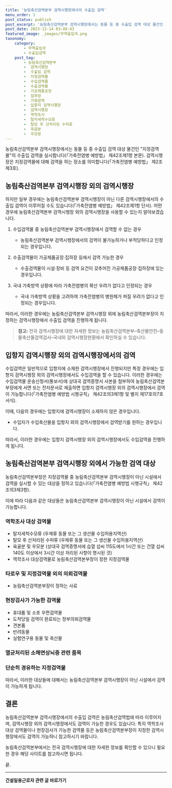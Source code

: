 ```yaml
---
title: '농림축산검역본부 검역시행장에서의 수출입 검역'
menu_order: 1
post_status: publish
post_excerpt: '농림축산검역본부 검역시행장에서는 동물 등 중 수출입 검역 대상 물건인  지정검역물 의 수출입 검역을 실시합니다  가축전염병 예방법  제42조제1항 본문 . 검역시행장은 지정검역물에 대해 검역을 하는 장소를 의미합니다  가축전염병 예방법  제2조제3호 .'
post_date: 2023-12-14 03:40:43
featured_image: _images/무역출입국.png
taxonomy:
    category:
        - 무역출입국
        - 수출입검역
    post_tag:
        - 농림축산검역본부
        -  검역시행장
        -  수출입 검역
        -  지정검역물
        -  수입검역물
        -  수출검역물
        -  가공제품공장
        -  집하장
        -  가축방역
        -  입항지 검역시행장
        -  검역시행장
        -  역학조사
        -  탈지세척수모류
        -  탈모 후 산처리된 수피류
        -  육골분
        -  우모분
---
```



농림축산검역본부 검역시행장에서는 동물 등 중 수출입 검역 대상 물건인 "지정검역물"의 수출입 검역을 실시합니다(「가축전염병 예방법」 제42조제1항 본문). 검역시행장은 지정검역물에 대해 검역을 하는 장소를 의미합니다(「가축전염병 예방법」 제2조제3호).

## 농림축산검역본부 검역시행장 외의 검역시행장

하지만 일부 경우에는 농림축산검역본부 검역시행장이 아닌 다른 검역시행장에서의 수출입 검역이 이루어질 수도 있습니다(「가축전염병 예방법」 제42조제1항 단서). 어떤 경우에 농림축산검역본부 검역시행장 외의 검역시행장을 사용할 수 있는지 알아보겠습니다.

1. 수입검역물 중 농림축산검역본부 검역시행장에서 검역할 수 없는 경우
   - 농림축산검역본부 검역시행장에서의 검역이 불가능하거나 부적당하다고 인정되는 경우입니다.

2. 수출검역물이 가공제품공장·집하장 등에서 검역 가능한 경우
   - 수출검역물이 시설·장비 등 검역 요건이 갖추어진 가공제품공장·집하장에 있는 경우입니다.

3. 국내 가축방역 상황에 따라 가축전염병의 확산 우려가 없다고 인정되는 경우
   - 국내 가축방역 상황을 고려하여 가축전염병의 병원체가 퍼질 우려가 없다고 인정되는 경우입니다.

따라서, 이러한 경우에는 농림축산검역본부 검역시행장 외에 농림축산검역본부장이 지정하는 검역시행장에서 수출입 검역을 진행하게 됩니다.

> **참고:** 전국 검역시행장에 대한 자세한 정보는 농림축산검역본부–축산물안전–동물축산물검역검사–국내외 검역시행장현황에서 확인하실 수 있습니다.

## 입항지 검역시행장 외의 검역시행장에서의 검역

수입검역은 일반적으로 입항지에 소재한 검역시행장에서 진행되지만 특정 경우에는 입항지 검역시행장 외의 검역시행장에서도 수입검역을 할 수 있습니다. 이러한 경우에는 수입검역물 운송신청서(통보서)에 상대국 검역증명서 사본을 첨부하여 농림축산검역본부장에게 서면 또는 전자문서로 제출하면 입항지 검역시행장 외의 검역시행장에서 검역이 가능합니다(「가축전염병 예방법 시행규칙」 제42조의3제1항 및 별지 제17호의7호서식).

이때, 다음의 경우에는 입항지에 검역시행장이 소재하지 않은 경우입니다.
- 수입자가 수입축산물을 입항지 외의 검역시행장에서 검역받기를 원하는 경우입니다.

따라서, 이러한 경우에는 입항지 검역시행장 외의 검역시행장에서도 수입검역을 진행하게 됩니다.

## 농림축산검역본부 검역시행장 외에서 가능한 검역 대상

농림축산검역본부장은 지정검역물 중 농림축산검역본부 검역시행장이 아닌 시설에서 검역을 실시할 수 있는 대상을 정하고 있습니다(「가축전염병 예방법 시행규칙」 제42조의3제3항).

이에 따라 다음과 같은 대상들은 농림축산검역본부 검역시행장이 아닌 시설에서 검역이 가능합니다.

### 역학조사 대상 검역물
- 탈지세척수모류 (우제류 동물 또는 그 생산물 수입허용지역산)
- 탈모 후 산처리된 수피류 (우제류 동물 또는 그 생산물 수입허용지역산)
- 육골분 및 우모분 (상대국 검역증명서에 습열 섭씨 115도에서 1시간 또는 건열 섭씨 140도 이상에서 3시간 이상 처리된 사항이 명시된 것)
- 역학조사 대상검역물로 농림축산검역본부장이 정한 지정검역물

### 타로우 및 지정검역물 외의 의뢰검역물
- 농림축산검역본부장이 정하는 사료

### 현장검사가 가능한 검역물
- 휴대품 및 소포 우편검역물
- 도착당일 검역이 완료되는 정부의뢰검역물
- 견본품
- 반려동물
- 실험연구용 동물 및 축산물

### 멸균처리된 소해면상뇌증 관련 품목

### 단순히 경유하는 지정검역물

따라서, 이러한 대상들에 대해서는 농림축산검역본부 검역시행장이 아닌 시설에서 검역이 가능하게 됩니다.

## 결론

농림축산검역본부 검역시행장에서의 수출입 검역은 농림축산검역법에 따라 이루어지며, 검역시행장 외의 검역시행장에서도 검역이 가능한 경우도 있습니다. 특히 역학조사 대상 검역물이나 현장검사가 가능한 검역물 등은 농림축산검역본부장이 지정한 검역시행장에서도 검역이 가능하니 참고하시기 바랍니다.

농림축산검역본부에서는 전국 검역시행장에 대한 자세한 정보를 확인할 수 있으니 필요한 경우 해당 사이트를 참고하시면 됩니다.

끝.
<!-- wp:separator -->
<hr class="wp-block-separator has-alpha-channel-opacity"/>
<!-- /wp:separator -->

<!-- wp:group {"backgroundColor":"base","layout":{"type":"constrained"}} -->
<div class="wp-block-group has-base-background-color has-background"><!-- wp:paragraph {"align":"center","fontSize":"medium"} -->
<p class="has-text-align-center has-large-font-size"><strong>건설일용근로자 관련 글 바로가기</strong></p>
<!-- /wp:paragraph -->


<!-- wp:latest-posts
{"categories":[{"id":9606,"count":19,"description":"","link":"https://uknowlaw.com/category/%ea%b1%b4%ec%84%a4%ec%9d%bc%ec%9a%a9%ea%b7%bc%eb%a1%9c%ec%9e%90/","name":"건설일용근로자","slug":"건설일용근로자","taxonomy":"category","parent":0,"meta":[],"_links":{"self":[{"href":"https://uknowlaw.com/wp-json/wp/v2/categories/9606"}],"collection":[{"href":"https://uknowlaw.com/wp-json/wp/v2/categories"}],"about":[{"href":"https://uknowlaw.com/wp-json/wp/v2/taxonomies/category"}],"wp:post_type":[{"href":"https://uknowlaw.com/wp-json/wp/v2/posts?categories=9606"}],"curies":[{"name":"wp","href":"https://api.w.org/{rel}","templated":true}]}}],"postsToShow":100,"excerptLength":28,"postLayout":"grid","columns":2,"featuredImageAlign":"left","featuredImageSizeSlug":"large","fontSize":"small"} /--></div>
<!-- /wp:group -->